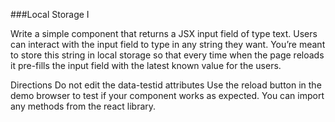 ###Local Storage I

Write a simple component that returns a JSX input field of type text. Users can interact with the input field to type in any string they want. You’re meant to store this string in local storage so that every time when the page reloads it pre-fills the input field with the latest known value for the users.

Directions
Do not edit the data-testid attributes
Use the reload button in the demo browser to test if your component works as expected.
You can import any methods from the react library.
